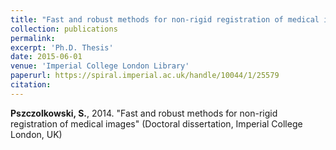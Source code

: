 ```yaml
---
title: "Fast and robust methods for non-rigid registration of medical images"
collection: publications
permalink: 
excerpt: 'Ph.D. Thesis'
date: 2015-06-01
venue: 'Imperial College London Library'
paperurl: https://spiral.imperial.ac.uk/handle/10044/1/25579
citation: 
---
```


<b>Pszczolkowski, S.</b>, 2014. &quot;Fast and robust methods for non-rigid registration of medical images&quot; (Doctoral dissertation, Imperial College London, UK)